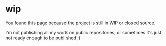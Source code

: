 # wip

You found this page because the project is still in WIP or closed source.

I'm not publishing all my work on public repositories, or sometimes it's just not ready enough to be published ;)
